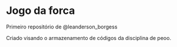 # Jogo da forca
 Primeiro repositório  de @leanderson_borgess

 Criado visando o armazenamento de códigos da disciplina de peoo.
